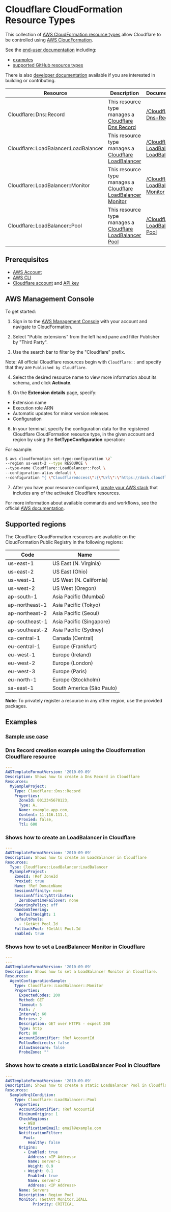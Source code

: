 # Cloudflare CloudFormation Resource Types

This collection of [AWS CloudFormation resource types][1] allow Cloudflare to be controlled using [AWS CloudFormation][2].

See the [end-user documentation](docs/user/generated) including:

* [examples](docs/user/generated/stories)
* [supported GitHub resource types](docs/user/generated/resources)

There is also [developer documentation](docs/dev) available
if you are interested in building or contributing.

| Resource | Description | Documentation |
| --- | --- | --- |
| Cloudflare::Dns::Record | This resource type manages a [Cloudflare Dns Record][3] | [/Cloudflare-Dns-Record][4] |
| Cloudflare::LoadBalancer:LoadBalancer | This resource type manages a [Cloudflare LoadBalancer][5] | [/Cloudflare-LoadBalancer-LoadBalancer][6] |
| Cloudflare::LoadBalancer::Monitor | This resource type manages a [Cloudflare LoadBalancer Monitor][7] | [/Cloudflare-LoadBalancer-Monitor][8] |
| Cloudflare::LoadBalancer::Pool | This resource type manages a [Cloudflare LoadBalancer Pool][9] | [/Cloudflare-LoadBalancer-Pool][10] |

## Prerequisites
* [AWS Account][14]
* [AWS CLI][15]
* [Cloudflare account][16] and [API key][17]
## AWS Management Console

To get started:

1. Sign in to the [AWS Management Console][11] with your account and navigate to CloudFormation.

2. Select "Public extensions" from the left hand pane and filter Publisher by "Third Party".

3. Use the search bar to filter by the "Cloudflare" prefix.

  Note: All official  Cloudflare resources begin with `Cloudflare::` and specify that they are `Published by Cloudflare`.

4. Select the desired resource name to view more information about its schema, and click **Activate**.

5. On the **Extension details** page, specify:
  - Extension name
  - Execution role ARN
  - Automatic updates for minor version releases
  - Configuration

6. In your terminal, specify the configuration data for the registered Cloudflare CloudFormation resource type, in the given account and region by using the **SetTypeConfiguration** operation:


  For example:

  ```Bash
  $ aws cloudformation set-type-configuration \z`
  --region us-west-2 --type RESOURCE \
  --type-name Cloudflare::LoadBalancer::Pool \
  --configuration-alias default \
  --configuration "{ \"CloudflareAccess\":{\"Url\":\"https://dash.cloudflare.com/uuid\",\"ApiKey\":\"YOURAPIKEY\"}}"
  ```

7. After you have your resource configured, [create your AWS stack][12] that includes any of the activated Cloudflare resources.

For more information about available commands and workflows, see the official [AWS documentation][13].

## Supported regions

The Cloudflare CloudFormation resources are available on the CloudFormation Public Registry in the following regions:

| Code            | Name                      |
|-----------------|---------------------------|
| us-east-1       | US East (N. Virginia)     |
| us-east-2       | US East (Ohio)            |
| us-west-1       | US West (N. California)   |
| us-west-2       | US West (Oregon)          |
| ap-south-1      | Asia Pacific (Mumbai)     |
| ap-northeast-1  | Asia Pacific (Tokyo)      |
| ap-northeast-2  | Asia Pacific (Seoul)      |
| ap-southeast-1  | Asia Pacific (Singapore)  |
| ap-southeast-2  | Asia Pacific (Sydney)     |
| ca-central-1    | Canada (Central)          |
| eu-central-1    | Europe (Frankfurt)        |
| eu-west-1       | Europe (Ireland)          |
| eu-west-2       | Europe (London)           |
| eu-west-3       | Europe (Paris)            |
| eu-north-1      | Europe (Stockholm)        |
| sa-east-1       | South America (São Paulo) |

**Note**: To privately register a resource in any other region, use the provided packages.

## Examples

### [Sample use case][18]

### Dns Record creation example using the Cloudformation Cloudflare resource
```yaml
---
AWSTemplateFormatVersion: '2010-09-09'
Description: Shows how to create a Dns Record in Cloudflare
Resources:
  MySampleProject:
    Type: Cloudflare::Dns::Record
    Properties:
      ZoneId: 0012345678123,
      Type: A,
      Name: example.app.com,
      Content: 11.116.111.1,
      Proxied: false,
      Ttl: 600
```

### Shows how to create an LoadBalancer in Cloudflare
```yaml
---
AWSTemplateFormatVersion: '2010-09-09'
Description: Shows how to create an LoadBalancer in Cloudflare
Resources:
  Type: Cloudflare::LoadBalancer:LoadBalancer
  MySampleProject:
    ZoneId: !Ref ZoneId
    Proxied: true
    Name: !Ref DomainName
    SessionAffinity: none
    SessionAffinityAttributes:
      ZeroDowntimeFailover: none
    SteeringPolicy: off
    RandomSteering:
      DefaultWeight: 1
    DefaultPools:
      - !GetAtt Pool.Id
    FallbackPool: !GetAtt Pool.Id
    Enabled: true
```

### Shows how to set a LoadBalancer Monitor in Cloudflare
```yaml
---
---
AWSTemplateFormatVersion: '2010-09-09'
Description: Shows how to set a LoadBalancer Monitor in Cloudflare.
Resources:
  AgentConfigurationSample:
    Type: Cloudflare::LoadBalancer::Monitor
    Properties:
      ExpectedCodes: 200
      Method: GET
      Timeout: 5
      Path: /
      Interval: 60
      Retries: 2
      Description: GET over HTTPS - expect 200
      Type: http
      Port: 80
      AccountIdentifier: !Ref AccountId
      FollowRedirects: false
      AllowInsecure: false
      ProbeZone: ""
```

### Shows how to create a static LoadBalancer Pool in Cloudflare
```yaml
---
AWSTemplateFormatVersion: '2010-09-09'
Description: Shows how to create a static LoadBalancer Pool in Cloudflare
Resources:
  SampleNrqlCondition:
    Type: Cloudflare::LoadBalancer::Pool
    Properties:
      AccountIdentifier: !Ref AccountId
      MinimumOrigins: 1
      CheckRegions:
        - WEU
      NotificationEmail: email@example.com
      NotificationFilter:
        Pool:
          Healthy: false
      Origins:
        - Enabled: true
          Address: <IP Address>
          Name: server-1
          Weight: 0.9
        - Weight: 0.1
          Enabled: true
          Name: server-2
          Address: <IP Address>
      Name: Servers
      Description: Region Pool
      Monitor: !GetAtt Monitor.IdALL
            Priority: CRITICAL
```

[1]: https://docs.aws.amazon.com/cloudformation-cli/latest/userguide/resource-types.html
[2]: https://docs.aws.amazon.com/AWSCloudFormation/latest/UserGuide/Welcome.html
[3]: https://developers.cloudflare.com/dns/manage-dns-records/how-to/create-dns-records/
[4]: ./Cloudflare-Dns-Record/
[5]: https://developers.cloudflare.com/load-balancing/how-to/create-load-balancer/
[6]: ./Cloudflare-LoadBalancer-LoadBalancer/
[7]: https://developers.cloudflare.com/load-balancing/how-to/create-monitor/#via-the-dashboard
[8]: ./Cloudflare-LoadBalancer-Monitor/
[9]: https://developers.cloudflare.com/load-balancing/how-to/create-pool/#via-the-dashboard
[10]: ./Cloudflare-LoadBalancer-Pool/
[11]: https://aws.amazon.com/console/
[12]: https://console.aws.amazon.com/cloudformation/home
[13]: https://docs.aws.amazon.com/AWSCloudFormation/latest/UserGuide/registry.html
[14]: https://aws.amazon.com/account/
[15]: https://aws.amazon.com/cli/
[16]: https://www.cloudflare.com/en-gb/
[17]: https://developers.cloudflare.com/analytics/graphql-api/getting-started/authentication/api-key-auth/
[18]: ./docs/user/generated/stories/setup-a-cdn